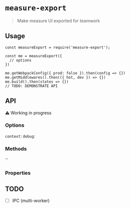 # `measure-export`

> Make measure UI exported for teamwork

## Usage

```
const measureExport = require('measure-export');

const me = measureExport({
  // options
})

me.getWebpackConfig({ prod: false }).then(config => {})
me.getMiddlewares().then(({ hot, dev }) => {})
me.build().then(states => {})
// TODO: DEMONSTRATE API
```

## API

⚠ Working in progress

### Options

`context`: 
`debug`: 

### Methods

#### ``

### Properties

## TODO

- [ ] IPC (multi-worker)
